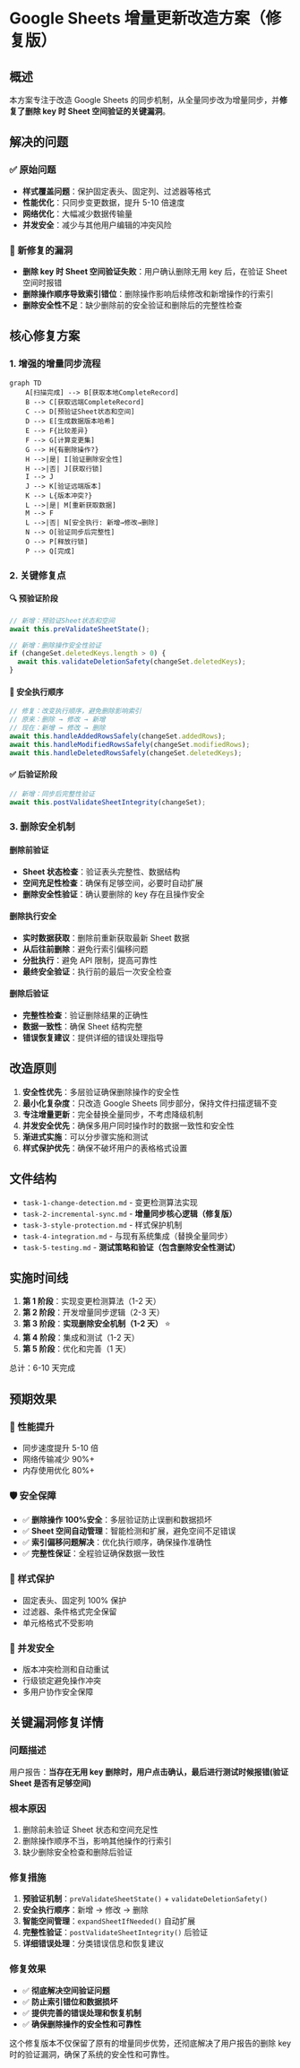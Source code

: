 # Google Sheets 增量更新改造方案（修复版）

## 概述

本方案专注于改造 Google Sheets 的同步机制，从全量同步改为增量同步，并**修复了删除 key 时 Sheet 空间验证的关键漏洞**。

## 解决的问题

### ✅ 原始问题

- **样式覆盖问题**：保护固定表头、固定列、过滤器等格式
- **性能优化**：只同步变更数据，提升 5-10 倍速度
- **网络优化**：大幅减少数据传输量
- **并发安全**：减少与其他用户编辑的冲突风险

### 🔧 新修复的漏洞

- **删除 key 时 Sheet 空间验证失败**：用户确认删除无用 key 后，在验证 Sheet 空间时报错
- **删除操作顺序导致索引错位**：删除操作影响后续修改和新增操作的行索引
- **删除安全性不足**：缺少删除前的安全验证和删除后的完整性检查

## 核心修复方案

### 1. 增强的增量同步流程

```mermaid
graph TD
    A[扫描完成] --> B[获取本地CompleteRecord]
    B --> C[获取远端CompleteRecord]
    C --> D[预验证Sheet状态和空间]
    D --> E[生成数据版本哈希]
    E --> F{比较差异}
    F --> G[计算变更集]
    G --> H{有删除操作?}
    H -->|是| I[验证删除安全性]
    H -->|否| J[获取行锁]
    I --> J
    J --> K[验证远端版本]
    K --> L{版本冲突?}
    L -->|是| M[重新获取数据]
    M --> F
    L -->|否| N[安全执行: 新增→修改→删除]
    N --> O[验证同步后完整性]
    O --> P[释放行锁]
    P --> Q[完成]
```

### 2. 关键修复点

#### 🔍 预验证阶段

```typescript
// 新增：预验证Sheet状态和空间
await this.preValidateSheetState();

// 新增：删除操作安全性验证
if (changeSet.deletedKeys.length > 0) {
  await this.validateDeletionSafety(changeSet.deletedKeys);
}
```

#### 🔄 安全执行顺序

```typescript
// 修复：改变执行顺序，避免删除影响索引
// 原来：删除 → 修改 → 新增
// 现在：新增 → 修改 → 删除
await this.handleAddedRowsSafely(changeSet.addedRows);
await this.handleModifiedRowsSafely(changeSet.modifiedRows);
await this.handleDeletedRowsSafely(changeSet.deletedKeys);
```

#### ✅ 后验证阶段

```typescript
// 新增：同步后完整性验证
await this.postValidateSheetIntegrity(changeSet);
```

### 3. 删除安全机制

#### 删除前验证

- **Sheet 状态检查**：验证表头完整性、数据结构
- **空间充足性检查**：确保有足够空间，必要时自动扩展
- **删除安全性验证**：确认要删除的 key 存在且操作安全

#### 删除执行安全

- **实时数据获取**：删除前重新获取最新 Sheet 数据
- **从后往前删除**：避免行索引偏移问题
- **分批执行**：避免 API 限制，提高可靠性
- **最终安全验证**：执行前的最后一次安全检查

#### 删除后验证

- **完整性检查**：验证删除结果的正确性
- **数据一致性**：确保 Sheet 结构完整
- **错误恢复建议**：提供详细的错误处理指导

## 改造原则

1. **安全性优先**：多层验证确保删除操作的安全性
2. **最小化复杂度**：只改造 Google Sheets 同步部分，保持文件扫描逻辑不变
3. **专注增量更新**：完全替换全量同步，不考虑降级机制
4. **并发安全优先**：确保多用户同时操作时的数据一致性和安全性
5. **渐进式实施**：可以分步骤实施和测试
6. **样式保护优先**：确保不破坏用户的表格格式设置

## 文件结构

- `task-1-change-detection.md` - 变更检测算法实现
- `task-2-incremental-sync.md` - **增量同步核心逻辑（修复版）**
- `task-3-style-protection.md` - 样式保护机制
- `task-4-integration.md` - 与现有系统集成（替换全量同步）
- `task-5-testing.md` - **测试策略和验证（包含删除安全性测试）**

## 实施时间线

1. **第 1 阶段**：实现变更检测算法（1-2 天）
2. **第 2 阶段**：开发增量同步逻辑（2-3 天）
3. **第 3 阶段**：**实现删除安全机制（1-2 天）** ⭐
4. **第 4 阶段**：集成和测试（1-2 天）
5. **第 5 阶段**：优化和完善（1 天）

总计：6-10 天完成

## 预期效果

### 🚀 性能提升

- 同步速度提升 5-10 倍
- 网络传输减少 90%+
- 内存使用优化 80%+

### 🛡️ 安全保障

- ✅ **删除操作 100%安全**：多层验证防止误删和数据损坏
- ✅ **Sheet 空间自动管理**：智能检测和扩展，避免空间不足错误
- ✅ **索引偏移问题解决**：优化执行顺序，确保操作准确性
- ✅ **完整性保证**：全程验证确保数据一致性

### 🎨 样式保护

- 固定表头、固定列 100% 保护
- 过滤器、条件格式完全保留
- 单元格格式不受影响

### 🔄 并发安全

- 版本冲突检测和自动重试
- 行级锁定避免操作冲突
- 多用户协作安全保障

## 关键漏洞修复详情

### 问题描述

用户报告：**当存在无用 key 删除时，用户点击确认，最后进行测试时候报错(验证 Sheet 是否有足够空间)**

### 根本原因

1. 删除前未验证 Sheet 状态和空间充足性
2. 删除操作顺序不当，影响其他操作的行索引
3. 缺少删除安全检查和删除后验证

### 修复措施

1. **预验证机制**：`preValidateSheetState()` + `validateDeletionSafety()`
2. **安全执行顺序**：新增 → 修改 → 删除
3. **智能空间管理**：`expandSheetIfNeeded()` 自动扩展
4. **完整性验证**：`postValidateSheetIntegrity()` 后验证
5. **详细错误处理**：分类错误信息和恢复建议

### 修复效果

- ✅ **彻底解决空间验证问题**
- ✅ **防止索引错位和数据损坏**
- ✅ **提供完善的错误处理和恢复机制**
- ✅ **确保删除操作的安全性和可靠性**

这个修复版本不仅保留了原有的增量同步优势，还彻底解决了用户报告的删除 key 时的验证漏洞，确保了系统的安全性和可靠性。
